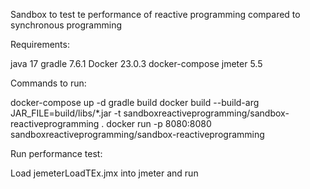 Sandbox to test te performance of reactive programming compared to synchronous programming

Requirements:

java 17
gradle 7.6.1
Docker 23.0.3
docker-compose
jmeter 5.5


Commands to run:

docker-compose up -d
gradle build
docker build --build-arg JAR_FILE=build/libs/*.jar -t sandboxreactiveprogramming/sandbox-reactiveprogramming .
docker run -p 8080:8080 sandboxreactiveprogramming/sandbox-reactiveprogramming


Run performance test:

Load jemeterLoadTEx.jmx into jmeter and run
